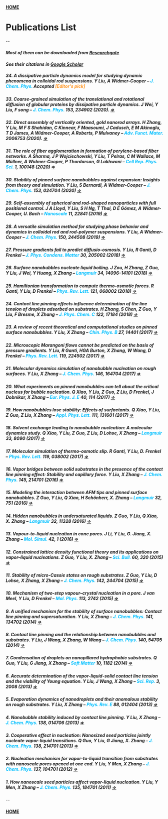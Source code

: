 #### [HOME](../index.html)
# Publications List
--

#### *Most of them can be downloaded from [Researchgate](https://www.researchgate.net/profile/Yawei_Liu3/research)*

#### *See their citations in [Google Scholar](https://scholar.google.com.au/citations?user=Bh8mdUcAAAAJ&hl=en)*

##### 34. A dissipative particle dynamics model for studying dynamic phenomena in colloidal rod suspensions. Y Liu, A Widmer-Cooper – <span style="color:#00bfff">J. Chem. Phys.</span> Accepted <span style="color:#ff931e">[Editor's pick]</span>

##### 33. Coarse-grained simulation of the translational and rotational diffusion of globular proteins by dissipative particle dynamics. J Wei, Y Liu, F song – <span style="color:#00bfff">J. Chem. Phys.</span> 153, 234902 (2020). [$\Rightarrow$](http://aip.scitation.org/doi/10.1063/5.0025620) 

##### 32. Direct assembly of vertically oriented, gold nanorod arrays. H Zhang, Y Liu, M F S Shahidan, C Kinnear, F Maasoumi, J Cadusch, E M Akinoglu, T D James, A Widmer-Cooper, A Roberts, P Mulvaney – <span style="color:#00bfff">Adv. Funct. Mater.</span> 2006753 (2020). [$\Rightarrow$](https://onlinelibrary.wiley.com/doi/10.1002/adfm.202006753)

##### 31. The role of fiber agglomeration in formation of perylene-based fiber networks. A Sharma, J P Wojciechowski, Y Liu, T Pelras, C M Wallace, M Müllner, A Widmer-Cooper, P Thordarson, G Lakhwani – <span style="color:#00bfff">Cell Rep. Phys. Sci.</span> 1, 100148 (2020) [$\Rightarrow$](https://linkinghub.elsevier.com/retrieve/pii/S2666386420301521)  

##### 30. Stability of pinned surface nanobubbles against expansion: Insights from theory and simulation. Y Liu, S Bernardi, A Widmer-Cooper – <span style="color:#00bfff">J. Chem. Phys.</span> 153, 024704 (2020) [$\Rightarrow$](http://aip.scitation.org/doi/10.1063/5.0013223)  

##### 29. Self-assembly of spherical and rod-shaped nanoparticles with full positional control. J A Lloyd, Y Liu, S H Ng, T Thai, D E Gómez, A Widmer-Cooper, U. Bach – <span style="color:#00bfff">Nanoscale</span> 11, 22841 (2019) [$\Rightarrow$](http://xlink.rsc.org/?DOI=C9NR06679A)  

##### 28. A versatile simulation method for studying phase behavior and dynamics in colloidal rod and rod-polymer suspensions. Y Liu, A Widmer-Cooper – <span style="color:#00bfff">J. Chem. Phys.</span> 150, 244508 (2019) [$\Rightarrow$](http://aip.scitation.org/doi/10.1063/1.5096193)  

##### 27. Pressure gradients fail to predict diffusio-osmosis. Y Liu, R Ganti, D Frenkel – <span style="color:#00bfff">J. Phys. Condens. Matter</span> 30, 205002 (2018) [$\Rightarrow$](http://iopscience.iop.org/article/10.1088/1361-648X/aabd58)  

##### 26. Surface nanobubbles nucleate liquid boiling. J Zou, H Zhang, Z Guo, Y Liu, J Wei, Y Huang, X Zhang – <span style="color:#00bfff">Langmuir</span> 34, 14096–14101 (2018) [$\Rightarrow$](http://pubs.acs.org/doi/10.1021/acs.langmuir.8b03290)  

##### 25. Hamiltonian transformation to compute thermo-osmotic forces. R Ganti, Y Liu, D Frenkel – <span style="color:#00bfff">Phys. Rev. Lett.</span> 121, 068002 (2018) [$\Rightarrow$](https://link.aps.org/doi/10.1103/PhysRevLett.121.068002)  

##### 24. Contact line pinning effects influence determination of the line tension of droplets adsorbed on substrates. H Zhang, S Chen, Z Guo, Y Liu, F Bresme, X Zhang – <span style="color:#00bfff">J. Phys. Chem. C</span> 122, 17184 (2018) [$\Rightarrow$](http://pubs.acs.org/doi/10.1021/acs.jpcc.8b03588)  

##### 23. A review of recent theoretical and computational studies on pinned surface nanobubbles. Y Liu, X Zhang – <span style="color:#00bfff">Chin. Phys. B</span> 27, 14401 (2017) [$\Rightarrow$](https://iopscience.iop.org/article/10.1088/1674-1056/27/1/014401)  

##### 22. Microscopic Marangoni flows cannot be predicted on the basis of pressure gradients. Y Liu, R Ganti, HGA Burton, X Zhang, W Wang, D Frenkel – <span style="color:#00bfff">Phys. Rev. Lett.</span> 119, 224502 (2017) [$\Rightarrow$](https://link.aps.org/doi/10.1103/PhysRevLett.119.224502)  

##### 21. Molecular dynamics simulation of nanobubble nucleation on rough surfaces. Y Liu, X Zhang – <span style="color:#00bfff">J. Chem. Phys.</span> 146, 164704 (2017) [$\Rightarrow$](http://aip.scitation.org/doi/10.1063/1.4981788)  

##### 20. What experiments on pinned nanobubbles can tell about the critical nucleus for bubble nucleation. Q Xiao, Y Liu, Z Guo, Z Liu, D Frenkel, J Dobnikar, X Zhang – <span style="color:#00bfff">Eur. Phys. J. E</span> 40, 114 (2017) [$\Rightarrow$](http://link.springer.com/10.1140/epje/i2017-11604-7)  

##### 19. How nanobubbles lose stability: Effects of surfactants. Q Xiao, Y Liu, Z Guo, Z Liu, X Zhang – <span style="color:#00bfff">Appl. Phys. Lett.</span> 111, 131601 (2017) [$\Rightarrow$](http://aip.scitation.org/doi/10.1063/1.5000831)  

##### 18. Solvent exchange leading to nanobubble nucleation: A molecular dynamics study. Q Xiao, Y Liu, Z Guo, Z Liu, D Lohse, X Zhang – <span style="color:#00bfff">Langmuir</span> 33, 8090 (2017) [$\Rightarrow$](http://pubs.acs.org/doi/10.1021/acs.langmuir.7b01231)  

##### 17. Molecular simulation of thermo-osmotic slip. R Ganti, Y Liu, D. Frenkel – <span style="color:#00bfff">Phys. Rev. Lett.</span> 119, 038002 (2017) [$\Rightarrow$](http://link.aps.org/doi/10.1103/PhysRevLett.119.038002)  

##### 16. Vapor bridges between solid substrates in the presence of the contact line pinning effect: Stability and capillary force. Y Liu, X Zhang – <span style="color:#00bfff">J. Chem. Phys.</span> 145, 214701 (2016) [$\Rightarrow$](http://aip.scitation.org/doi/10.1063/1.4971207)  

##### 15. Modeling the interaction between AFM tips and pinned surface nanobubbles. Z Guo, Y Liu, Q Xiao, H Schönherr, X. Zhang – <span style="color:#00bfff">Langmuir</span> 32, 751 (2016) [$\Rightarrow$](https://pubs.acs.org/doi/10.1021/acs.langmuir.5b04162)  

##### 14. Hidden nanobubbles in undersaturated liquids. Z Guo, Y Liu, Q Xiao, X. Zhang – <span style="color:#00bfff">Langmuir </span>32, 11328 (2016) [$\Rightarrow$](https://pubs.acs.org/doi/10.1021/acs.langmuir.6b01766)  

##### 13. Vapour-to-liquid nucleation in cone pores. J Li, Y Liu, G. Jiang, X. Zhang – <span style="color:#00bfff">Mol. Simul.</span> 42, 1 (2016) [$\Rightarrow$](http://www.tandfonline.com/doi/full/10.1080/08927022.2014.1001990)  

##### 12. Constrained lattice density functional theory and its applications on vapor–liquid nucleations. Z Guo, Y Liu, X. Zhang – <span style="color:#00bfff">Sci. Bull.</span> 60, 320 (2015) [$\Rightarrow$](http://link.springer.com/10.1007/s11434-014-0702-y)  

##### 11. Stability of micro-Cassie states on rough substrates. Z Guo, Y Liu, D Lohse, X Zhang, X Zhang – <span style="color:#00bfff">J. Chem. Phys.</span> 142, 244704 (2015) [$\Rightarrow$](http://aip.scitation.org/doi/10.1063/1.4922905)  

##### 10. Mechanism of two-step vapour–crystal nucleation in a pore. J van Meel, Y Liu, D Frenkel – <span style="color:#00bfff">Mol. Phys.</span> 113, 2742 (2015) [$\Rightarrow$](https://www.tandfonline.com/doi/full/10.1080/00268976.2015.1031844)  

##### 9. A unified mechanism for the stability of surface nanobubbles: Contact line pinning and supersaturation. Y Liu, X Zhang – <span style="color:#00bfff">J. Chem. Phys.</span> 141, 134702 (2014) [$\Rightarrow$](http://aip.scitation.org/doi/10.1063/1.4896937)  

##### 8. Contact line pinning and the relationship between nanobubbles and substrates. Y Liu, J Wang, X Zhang, W Wang – <span style="color:#00bfff">J. Chem. Phys.</span> 140, 54705 (2014) [$\Rightarrow$](http://aip.scitation.org/doi/10.1063/1.4863448)  

##### 7. Condensation of droplets on nanopillared hydrophobic substrates. Q Guo, Y Liu, G Jiang, X Zhang – <span style="color:#00bfff">Soft Matter</span> 10, 1182 (2014) [$\Rightarrow$](http://xlink.rsc.org/?DOI=c3sm52260a)  

##### 6. Accurate determination of the vapor-liquid-solid contact line tension and the viability of Young equation. Y Liu, J Wang, X Zhang – <span style="color:#00bfff">Sci. Rep.</span> 3, 2008 (2013) [$\Rightarrow$](http://www.nature.com/articles/srep02008)  

##### 5. Evaporation dynamics of nanodroplets and their anomalous stability on rough substrates. Y Liu, X Zhang – <span style="color:#00bfff">Phys. Rev. E</span> 88, 012404 (2013) [$\Rightarrow$](https://link.aps.org/doi/10.1103/PhysRevE.88.012404)  

##### 4. Nanobubble stability induced by contact line pinning. Y Liu, X Zhang – <span style="color:#00bfff">J. Chem. Phys.</span> 138, 014706 (2013) [$\Rightarrow$](http://aip.scitation.org/doi/10.1063/1.4773249)  

##### 3. Cooperative effect in nucleation: Nanosized seed particles jointly nucleate vapor-liquid transitions. Q Guo, Y Liu, G Jiang, X. Zhang – <span style="color:#00bfff">J. Chem. Phys.</span> 138, 214701 (2013) [$\Rightarrow$](http://aip.scitation.org/doi/10.1063/1.4807726)  

##### 2. Nucleation mechanism for vapor-to-liquid transition from substrates with nanoscale pores opened at one end. Y Liu, Y Men, X Zhang – <span style="color:#00bfff">J. Chem. Phys.</span> 137, 104701 (2012) [$\Rightarrow$](http://aip.scitation.org/doi/10.1063/1.4749319)  

##### 1. How nanoscale seed particles affect vapor-liquid nucleation. Y Liu, Y Men, X Zhang – <span style="color:#00bfff">J. Chem. Phys.</span> 135, 184701 (2011) [$\Rightarrow$](http://aip.scitation.org/doi/10.1063/1.3658502)  
--
#### [HOME](../index.html)

